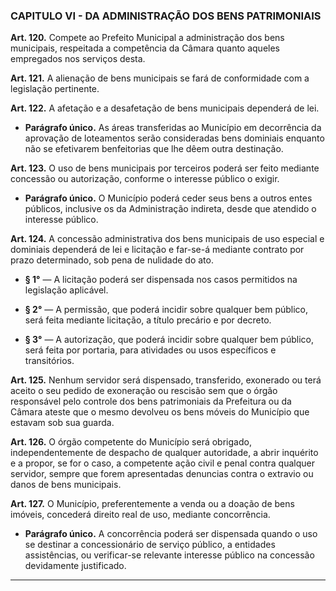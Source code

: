 ### CAPITULO VI - DA ADMINISTRAÇÃO DOS BENS PATRIMONIAIS


**Art. 120.** Compete ao Prefeito Municipal a administração dos bens municipais, respeitada a competência da Câmara quanto aqueles empregados nos serviços desta.

**Art. 121.** A alienação de bens municipais se fará de conformidade com a legislação pertinente.

**Art. 122.** A afetação e a desafetação de bens municipais dependerá de lei.

- **Parágrafo único.** As áreas transferidas ao Município em decorrência da aprovação de loteamentos serão consideradas bens dominiais enquanto não se efetivarem benfeitorias que lhe dêem outra destinação.

**Art. 123.** O uso de bens municipais por terceiros poderá ser feito mediante concessão ou autorização, conforme o interesse público o exigir. 

- **Parágrafo único.** O Município poderá ceder seus bens a outros entes públicos, inclusive os da Administração indireta, desde que atendido o interesse público. 

**Art. 124.** A concessão administrativa dos bens municipais de uso especial e dominiais dependerá de lei e licitação e far-se-á mediante contrato por prazo determinado, sob pena de nulidade do ato.

- **§ 1°** — A licitação poderá ser dispensada nos casos permitidos na legislação aplicável.

- **§ 2°** — A permissão, que poderá incidir sobre qualquer bem público, será feita mediante licitação, a título precário e por decreto.

- **§ 3°** — A autorização, que poderá incidir sobre qualquer bem público, será feita por portaria, para atividades ou usos específicos e transitórios. 

**Art. 125.** Nenhum servidor será dispensado, transferido, exonerado ou terá aceito o seu pedido de exoneração ou rescisão sem que o órgão responsável pelo controle dos bens patrimoniais da Prefeitura ou da Câmara ateste que o mesmo devolveu os bens móveis do Município que estavam sob sua guarda.

**Art. 126.** O órgão competente do Município será obrigado, independentemente de despacho de qualquer autoridade, a abrir inquérito e a propor, se for o caso, a competente ação civil e penal contra qualquer servidor, sempre que forem apresentadas denuncias contra o extravio ou danos de bens municipais. 

**Art. 127.** O Município, preferentemente a venda ou a doação de bens imóveis, concederá direito real de uso, mediante concorrência. 

- **Parágrafo único.** A concorrência poderá ser dispensada quando o uso se destinar a concessionário de serviço público, a entidades assistências, ou verificar-se relevante interesse público na concessão devidamente justificado.

---